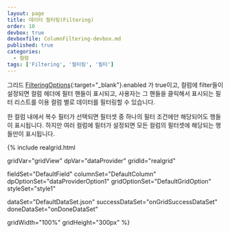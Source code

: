 ```yaml
---
layout: page
title: 데이터 필터링(Filtering)
order: 10
devbox: true
devboxfile: ColumnFiltering-devbox.md
published: true
categories:
  - 컬럼
tags: ['Filtering', '필터링', '필터']
---
```


그리드 [FilteringOptions](http://help.realgrid.com/api/types/FilteringOptions/){:target="_blank"}.enabled 가 true이고, 컬럼에 filter들이 설정되면 컬럼 헤더에 필터 핸들이 표시되고, 사용자는 그 핸들을 클릭해서 표시되는 필터 리스트를 이용 컬럼 별로 데이터를 필터링할 수 있습니다. 

한 컬럼 내에서 복수 필터가 선택되면 필터셋 중 하나의 필터 조건에만 해당되어도 행들이 표시됩니다. 하지만 여러 컬럼에 필터가 설정되면 모든 컬럼의 필터셋에 해당되는 행들만이 표시됩니다. 

<script>
  var onGridSuccessDataSet = function(data, textStatus, jqXHR) {
    dataProvider.setRows(data);
  }
  var onDoneDataSet = function() {
gridView.onFilterActionClicked = function (grid, column, action, x, y) {
  console.log("onFilterActionClicked");
  if (action == "autoFilter") {
    var offset = $("#realgrid").offset();


    showAutoFiltering(column, x + offset.left - 260, y + offset.top);
  }
};    


	var autoFiltercolumn;
	var autoFilterItems = [];

	function showAutoFiltering(column, x, y) {
	  autoFiltercolumn = column;
	  var fieldName = gridView.columnByName(column).fieldName;
	  var values = dataProvider.getDistinctValues(fieldName, 100);

	  var span = $("#spanFilters");
	  span.empty();
	  values.forEach(function (v) {
	    var label = $("<label />").appendTo(span);
	    var existsFilter = autoFilterItems.indexOf(v) >= 0;
	    $("<input />", { type: "checkbox", name: "chkAutoFilterItem", value: v, checked: existsFilter}).appendTo(label);
	    label.append(v);
	    span.append("<br/>");
	  });

	  $("#divAutoFilter").css("left", x);
	  $("#divAutoFilter").css("top", y);

	  $("#divAutoFilter").show();
	}

	$("#applyAutoFilter").click(function() { 
	  var filterExpr = "";
	  var filterItems = $('input[name="chkAutoFilterItem"]:checked');
	  autoFilterItems = [];
	  for (var i = 0; i < filterItems.length; i++) {
	    autoFilterItems.push(filterItems[i].value);
	    if (filterExpr != "")
	      filterExpr += " or ";
	    filterExpr += "(value = '" + filterItems[i].value + "')";
	  };
	  console.log(filterExpr);
	  var filters = {
	    name: "auto_result",
	    criteria: filterExpr,
	    active: true,
	    hidden:true
	  };

	  gridView.addColumnFilters(autoFiltercolumn, filters, true);
	  $("#divAutoFilter").hide();
	});

	$("#cancelAutoFilter").click(function() { 
	  $("#divAutoFilter").hide();
	});
    
    gridView.onFilterActionClicked = function (grid, column, action, x, y) {
	  console.log("onFilterActionClicked");
	  if (action == "autoFilter") {
	    var offset = $("#realgrid").offset();

	    showAutoFiltering(column, x-260 + offset.left, y + offset.top);
	  }
	};

	gridView.setFilteringOptions({
	    selector: {
	        maxWidth: 130,
	        maxHeight: 200
	    }
	});

  }
</script>

{% include realgrid.html

  gridVar="gridView"
  dpVar="dataProvider"
  gridId="realgrid"

  fieldSet="DefaultField"
  columnSet="DefaultColumn"
  dpOptionSet="dataProviderOption1"
  gridOptionSet="DefaultGridOption"
  styleSet="style1"

  dataSet="DefaultDataSet.json"
  successDataSet="onGridSuccessDataSet"
  doneDataSet="onDoneDataSet"

  gridWidth="100%"
  gridHeight="300px" %}

<div id="divAutoFilter" style="display:none; position:absolute; height:260px; width:146px; background-color:#eeeeee; border:1px solid black;">
    <span id="spanFilters" style="overflow-y:scroll; display:block; width:100%; height:230px">
    </span>
    <a class="btn secondary small lowercase" id="applyAutoFilter">Apply</a>
    <a class="btn secondary small lowercase" id="cancelAutoFilter">Cancel</a>

</div>
